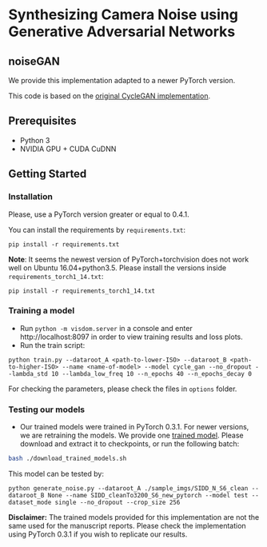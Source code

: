 # Synthesizing Camera Noise using Generative Adversarial Networks

## noiseGAN

We provide this implementation adapted to a newer PyTorch version.

This code is based on the [original CycleGAN implementation](https://github.com/junyanz/pytorch-CycleGAN-and-pix2pix/).

## Prerequisites
- Python 3
- NVIDIA GPU + CUDA CuDNN

## Getting Started

### Installation
Please, use a PyTorch version greater or equal to 0.4.1.

You can install the requirements by ```requirements.txt```:
```
pip install -r requirements.txt
```

**Note**: It seems the newest version of PyTorch+torchvision does not work well on Ubuntu 16.04+python3.5. Please install the versions inside ```requirements_torch1_14.txt```:

```
pip install -r requirements_torch1_14.txt
```

### Training a model
- Run ```python -m visdom.server``` in a console and enter http://localhost:8097 in order to view training results and loss plots.
- Run the train script:
```
python train.py --dataroot_A <path-to-lower-ISO> --dataroot_B <path-to-higher-ISO> --name <name-of-model> --model cycle_gan --no_dropout --lambda_std 10 --lambda_low_freq 10 --n_epochs 40 --n_epochs_decay 0
```
For checking the parameters, please check the files in ```options``` folder.


### Testing our models
- Our trained models were trained in PyTorch 0.3.1. For newer versions, we are retraining the models. We provide one [trained model](https://drive.google.com/file/d/1x_ONMjQEGxKU-F1zfbv1qluhYyOLa0z4/). Please download and extract it to checkpoints, or run the following batch:
```bash
bash ./download_trained_models.sh
```

This model can be tested by:
```
python generate_noise.py --dataroot_A ./sample_imgs/SIDD_N_S6_clean --dataroot_B None --name SIDD_cleanTo3200_S6_new_pytorch --model test --dataset_mode single --no_dropout --crop_size 256
```

**Disclaimer:** The trained models provided for this implementation are not the same used for the manuscript reports. Please check the implementation using PyTorch 0.3.1 if you wish to replicate our results.
